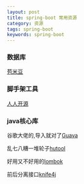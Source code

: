 ```yaml
---
layout: post
title: spring-boot 常用资源
category: 资源
tags: spring-boot
keywords: spring-boot
---
```



### 数据库
[苞米豆](https://baomidou.com/)

### 脚手架工具
[人人开源](https://www.renren.io/)

### java核心库
谷歌大佬的,导入就对了[Guava](https://github.com/google/guava/)

乱七八糟一堆轮子[hutool](https://hutool.cn/)

好用又不好用的[lombok](https://projectlombok.org/)

前后分离接口[knife4j](https://doc.xiaominfo.com/)
